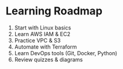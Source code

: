 # Learning Roadmap

1. Start with Linux basics
2. Learn AWS IAM & EC2
3. Practice VPC & S3
4. Automate with Terraform
5. Learn DevOps tools (Git, Docker, Python)
6. Review quizzes & diagrams